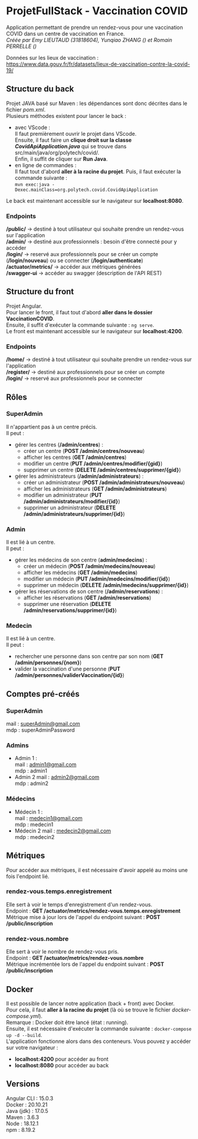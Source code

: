 # ProjetFullStack - Vaccination COVID
Application permettant de prendre un rendez-vous pour une vaccination COVID dans un centre de vaccination en France. <br>
*Créée par Emy LIEUTAUD (31818604), Yunqiao ZHANG () et Romain PERRELLE ()*

Données sur les lieux de vaccination : https://www.data.gouv.fr/fr/datasets/lieux-de-vaccination-contre-la-covid-19/

## Structure du back
Projet JAVA basé sur Maven : les dépendances sont donc décrites dans le fichier *pom.xml*.<br>
Plusieurs méthodes existent pour lancer le back : 
- avec VScode : <br>
Il faut premièrement ouvrir le projet dans VScode.<br>
Ensuite, il faut faire un **clique droit sur la classe *CovidApiApplication.java*** qui se trouve dans src/main/java/org/polytech/covid/.<br>
Enfin, il suffit de cliquer sur **Run Java**.<br>
- en ligne de commandes : <br>
Il faut tout d'abord **aller à la racine du projet**.
Puis, il faut exécuter la commande suivante : <br>```mvn exec:java -Dexec.mainClass=org.polytech.covid.CovidApiApplication```

Le back est maintenant accessible sur le navigateur sur **localhost:8080**.

### Endpoints
**/public/** -> destiné à tout utilisateur qui souhaite prendre un rendez-vous sur l'application<br>
**/admin/** -> destiné aux professionnels : besoin d'être connecté pour y accéder<br>
**/login/** -> reservé aux professionnels pour se créer un compte (**/login/nouveau**) ou se connecter (**/login/authenticate**)<br>
**/actuator/metrics/** -> accéder aux métriques générées<br>
**/swagger-ui** -> accéder au swagger (description de l'API REST)

## Structure du front
Projet Angular.<br>
Pour lancer le front, il faut tout d'abord **aller dans le dossier VaccinationCOVID**.<br>
Ensuite, il suffit d'exécuter la commande suivante : ```ng serve```.<br>
Le front est maintenant accessible sur le navigateur sur **localhost:4200**.

### Endpoints
**/home/** -> destiné à tout utilisateur qui souhaite prendre un rendez-vous sur l'application<br>
**/register/** -> destiné aux professionnels pour se créer un compte<br>
**/login/** -> reservé aux professionnels pour se connecter<br>

## Rôles

### SuperAdmin
Il n'appartient pas à un centre précis. <br>
Il peut :
- gérer les centres (**/admin/centres**) : 
  - créer un centre (**POST /admin/centres/nouveau**)
  - afficher les centres (**GET /admin/centres**)
  - modifier un centre (**PUT /admin/centres/modifier/{gid}**)
  - supprimer un centre (**DELETE /admin/centres/supprimer/{gid}**)
- gérer les administrateurs (**/admin/administrateurs**) : 
  - créer un administrateur (**POST /admin/administrateurs/nouveau**)
  - afficher les administrateurs (**GET /admin/administrateurs**)
  - modifier un administrateur (**PUT /admin/administrateurs/modifier/{id}**)
  - supprimer un administrateur (**DELETE /admin/administrateurs/supprimer/{id}**)
  
### Admin
Il est lié à un centre.<br>
Il peut : 
- gérer les médecins de son centre (**admin/medecins**) : 
  - créer un médecin (**POST /admin/medecins/nouveau**)
  - afficher les médecins (**GET /admin/medecins**)
  - modifier un médecin (**PUT /admin/medecins/modifier/{id}**)
  - supprimer un médecin (**DELETE /admin/medecins/supprimer/{id}**)
- gérer les réservations de son centre (**/admin/reservations**) : 
  - afficher les réservations (**GET /admin/reservations**)
  - supprimer une réservation (**DELETE /admin/reservations/supprimer/{id}**)

### Medecin
Il est lié à un centre.<br>
Il peut :
- rechercher une personne dans son centre par son nom (**GET /admin/personnes/{nom}**)
- valider la vaccination d'une personne (**PUT /admin/personnes/validerVaccination/{id}**)

## Comptes pré-créés
### SuperAdmin
mail : superAdmin@gmail.com<br>
mdp : superAdminPassword
### Admins
- Admin 1 : <br>
mail : admin1@gmail.com<br>
mdp : admin1
- Admin 2
mail : admin2@gmail.com<br>
mdp : admin2
### Médecins
- Médecin 1 : <br>
mail : medecin1@gmail.com<br>
mdp : medecin1
- Médecin 2
mail : medecin2@gmail.com<br>
mdp : medecin2

## Métriques
Pour accéder aux métriques, il est nécessaire d'avoir appelé au moins une fois l'endpoint lié. 

### rendez-vous.temps.enregistrement
Elle sert à voir le temps d'enregistrement d'un rendez-vous. <br>
Endpoint : **GET /actuator/metrics/rendez-vous.temps.enregistrement**<br>
Métrique mise à jour lors de l'appel du endpoint suivant : **POST /public/inscription**

### rendez-vous.nombre
Elle sert à voir le nombre de rendez-vous pris. <br>
Endpoint : **GET /actuator/metrics/rendez-vous.nombre**<br>
Métrique incrémentée lors de l'appel du endpoint suivant : **POST /public/inscription**

## Docker
Il est possible de lancer notre application (back + front) avec Docker.<br>
Pour cela, il faut **aller à la racine du projet** (là où se trouve le fichier *docker-compose.yml*).<br>
Remarque : Docker doit être lancé (état : running).<br>
Ensuite, il est nécessaire d'exécuter la commande suivante : ```docker-compose up -d --build```.<br>
L'application fonctionne alors dans des conteneurs. Vous pouvez y accéder sur votre navigateur :
- **localhost:4200** pour accéder au front
- **localhost:8080** pour accéder au back

## Versions
Angular CLI : 15.0.3<br>
Docker : 20.10.21<br>
Java (jdk) : 17.0.5<br>
Maven : 3.6.3<br>
Node : 18.12.1<br>
npm : 8.19.2<br>
